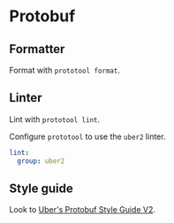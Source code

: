 # Protobuf

## Formatter

Format with `prototool format`.

## Linter

Lint with `prototool lint`.

Configure `prototool` to use the `uber2` linter.

```yaml
lint:
  group: uber2
```

## Style guide

Look to [Uber's Protobuf Style Guide V2][uberv2].

[uberv2]: https://github.com/uber/prototool/tree/dev/style
